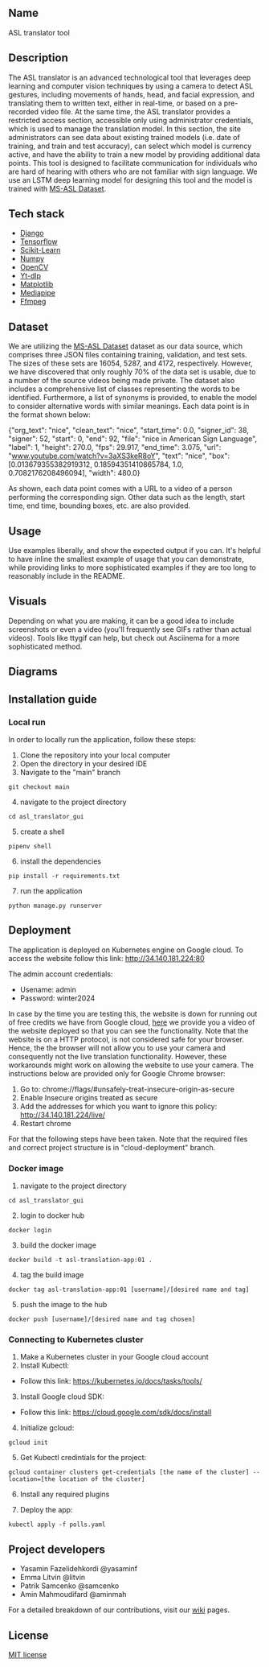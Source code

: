 ## Name
ASL translator tool

## Description
The ASL translator is an advanced technological tool that leverages deep learning and computer vision techniques by using a camera to detect ASL gestures, including movements of hands, head, and facial expression, and translating them to written text, either in real-time, or based on a pre-recorded video file.
At the same time, the ASL translator provides a restricted access section, accessible only using administrator credentials, which is used to manage the translation model. In this section, the site administrators can see data about existing trained models (i.e. date of training, and train and test accuracy), can select which model is currency active, and have the ability to train a new model by providing additional data points.
This tool is designed to facilitate communication for individuals who are hard of hearing with others who are not familiar with sign language. We use an LSTM deep learning model for designing this tool and the model is trained with [MS-ASL Dataset](https://www.microsoft.com/en-us/download/details.aspx?id=100121). 

## Tech stack
- [Django](https://www.djangoproject.com/)
- [Tensorflow](https://www.tensorflow.org/)
- [Scikit-Learn](https://scikit-learn.org)
- [Numpy](https://numpy.org/)
- [OpenCV](https://opencv.org/)
- [Yt-dlp](https://github.com/yt-dlp/yt-dlp)
- [Matplotlib](https://matplotlib.org/)
- [Mediapipe](https://developers.google.com/mediapipe)
- [Ffmpeg](https://pypi.org/project/python-ffmpeg/)


## Dataset

We are utilizing the [MS-ASL Dataset](https://www.microsoft.com/en-us/download/details.aspx?id=100121) dataset as our data source, which comprises three JSON files containing training, validation, and test sets. The sizes of these sets are 16054, 5287, and 4172, respectively. However, we have discovered that only roughly 70% of the data set is usable, due to a number of the source videos being made private.
The dataset also includes a comprehensive list of classes representing the words to be identified. Furthermore, a list of synonyms is provided, to enable the model to consider alternative words with similar meanings. Each data point is in the format shown below:

{"org_text": "nice", "clean_text": "nice", "start_time": 0.0, "signer_id": 38, "signer": 52, "start": 0, "end": 92, "file": "nice in American Sign Language", "label": 1, "height": 270.0, "fps": 29.917, "end_time": 3.075, "url": "www.youtube.com/watch?v=3aXS3keR8oY", "text": "nice", "box": [0.013679355382919312, 0.18594351410865784, 1.0, 0.7082176208496094], "width": 480.0}

As shown, each data point comes with a URL to a video of a person performing the corresponding sign. Other data such as the length, start time, end time, bounding boxes, etc. are also provided.


## Usage
Use examples liberally, and show the expected output if you can. It's helpful to have inline the smallest example of usage that you can demonstrate, while providing links to more sophisticated examples if they are too long to reasonably include in the README.

## Visuals
Depending on what you are making, it can be a good idea to include screenshots or even a video (you'll frequently see GIFs rather than actual videos). Tools like ttygif can help, but check out Asciinema for a more sophisticated method.

## Diagrams

## Installation guide

### Local run
In order to locally run the application, follow these steps:

1. Clone the repository into your local computer
2. Open the directory in your desired IDE 
3. Navigate to the "main" branch
```
git checkout main
```
4. navigate to the project directory 
```
cd asl_translator_gui
```
5. create a shell
```
pipenv shell
```
6. install the dependencies
```
pip install -r requirements.txt
```
7. run the application
```
python manage.py runserver
```
## Deployment

The application is deployed on Kubernetes engine on Google cloud. To access the website follow this link: http://34.140.181.224:80

The admin account credentials:
- Usename: admin
- Password: winter2024

In case by the time you are testing this, the website is down for running out of free credits we have from Google cloud, [here](https://www.youtube.com/watch?v=MaJpswi22UE) we provide you a video of the website deployed so that you can see the functionality. Note that the website is on a HTTP protocol, is not considered safe for your browser. Hence, the the browser will not allow you to use your camera and consequently not the live translation functionality. However, these workarounds might work on allowing the website to use your camera. The instructions below are provided only for Google Chrome browser:
1. Go to: chrome://flags/#unsafely-treat-insecure-origin-as-secure
2. Enable Insecure origins treated as secure
3. Add the addresses for which you want to ignore this policy: http://34.140.181.224/live/
4. Restart chrome

For that the following steps have been taken. Note that the required files and correct project structure is in "cloud-deployment" branch.

### Docker image
1. navigate to the project directory 
```
cd asl_translator_gui
```
2. login to docker hub
```
docker login
```
3. build the docker image
```
docker build -t asl-translation-app:01 .
```
4. tag the build image 
```
docker tag asl-translation-app:01 [username]/[desired name and tag]
```
5. push the image to the hub
```
docker push [username]/[desired name and tag chosen]
```

### Connecting to Kubernetes cluster
1. Make a Kubernetes cluster in your Google cloud account
2. Install Kubectl:
- Follow this link: https://kubernetes.io/docs/tasks/tools/

3. Install Google cloud SDK:
- Follow this link: https://cloud.google.com/sdk/docs/install

4. Initialize gcloud:
```
gcloud init
```

5. Get Kubectl credintials for the project:
```
gcloud container clusters get-credentials [the name of the cluster] --location=[the location of the cluster]
```
6. Install any required plugins

7. Deploy the app:
```
kubectl apply -f polls.yaml
```

## Project developers
- Yasamin Fazelidehkordi @yasaminf
- Emma Litvin @litvin
- Patrik Samcenko @samcenko
- Amin Mahmoudifard @aminmah

For a detailed breakdown of our contributions, visit our [wiki](https://git.chalmers.se/courses/dit826/2023/group2/ASL-translator/-/wikis/Group-Responsibilities) pages.
## License
[MIT license](https://git.chalmers.se/courses/dit826/2023/group2/ASL-translator/-/blob/cloud-deployment/LICENSE)
